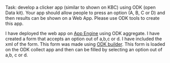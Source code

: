 Task: develop a clicker app (similar to shown on KBC) using ODK (open Data kit). Your app should allow people to press an option (A, B, C or D) and then results can be shown on a Web App. Please use ODK tools to create this app.

I have deployed the web app on [App Engine](http://pcsmaodk-1213.appspot.com/) using ODK aggregate. I have created a form that accepts an option out of a,b,c or d. I have included the xml of the form. This form was made using [ODK builder](http://build.opendatakit.org). This form is loaded on the ODK collect app and then can be filled by selecting an option out of a,b, c or d. 
